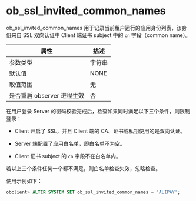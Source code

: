 ob_ssl_invited_common_names 
================================================

ob_ssl_invited_common_names 用于记录当前租户运行的应用身份列表，该身份来自 SSL 双向认证中 Client 端证书 subject 中的 `cn` 字段（common name）。


|        属性        |  描述  |
|------------------|------|
| 参数类型             | 字符串  |
| 默认值              | NONE |
| 取值范围             | 无    |
| 是否重启 observer 进程生效 | 否    |



在用户登录 Server 的密码校验完成后，检查如果同时满足以下三个条件，则限制登录：

* Client 开启了 SSL，并且 Client 端的 CA、证书或私钥使用的是双向认证。

  

* Server 端配置了应用白名单，即白名单不为空。

  

* Client 证书 subject 的 `cn` 字段不在白名单内。

  




若以上三个条件任何一个都不满足，则白名单检查失效，忽略检查。

使用示例如下：

```sql
obclient> ALTER SYSTEM SET ob_ssl_invited_common_names = 'ALIPAY';
```


